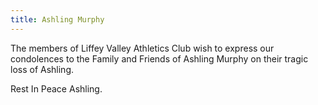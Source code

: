 ```yaml
---
title: Ashling Murphy 
---
```

The members of Liffey Valley Athletics Club wish to express our condolences to the Family and Friends of Ashling Murphy on their tragic loss of Ashling.

Rest In Peace Ashling.

